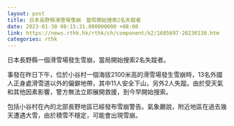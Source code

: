 ```yaml
---
layout: post
title: 日本長野縣滑雪場雪崩　當局開始搜索2名失蹤者
date: 2023-01-30 08:15:31.000000000 +08:00
link: https://news.rthk.hk/rthk/ch/component/k2/1685697-20230130.htm
categories: rthk
---
```


日本長野縣一個滑雪場發生雪崩，當局開始搜索2名失蹤者。

事發在昨日下午，位於小谷村一個海拔2100米高的滑雪場發生雪崩時，13名外國人正身處滑雪道以外的偏僻地帶，其中11人安全下山，另外2人失蹤。由於受天氣和其他因素影響，警方無法立即展開救援，到今早開始搜索。

包括小谷村在內的北部長野地區已經發布雪崩警告。氣象廳說，附近地區在過去幾天遭遇大雪，由於積雪不穩定，可能會出現雪崩。
